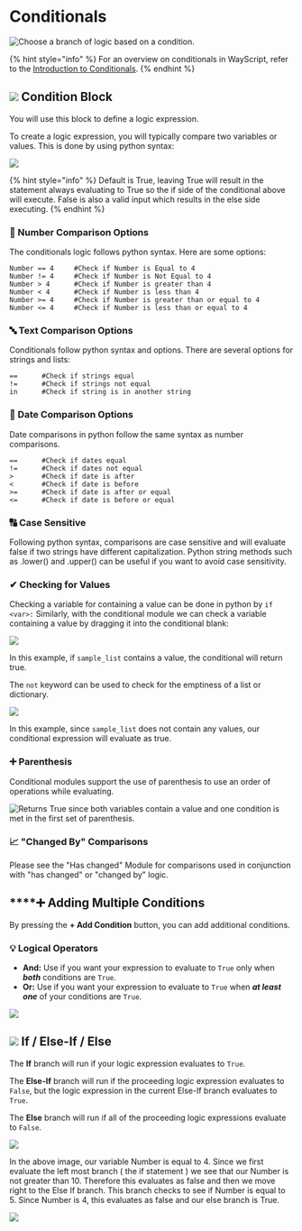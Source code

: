 # Conditionals

![Choose a branch of logic based on a condition.](../../.gitbook/assets/conditional.png)

{% hint style="info" %}
For an overview on conditionals in WayScript, refer to the [Introduction to Conditionals](../../getting_started/conditionals.md).
{% endhint %}

## ![](../../.gitbook/assets/conditional.png) Condition Block

You will use this block to define a logic expression.

To create a logic expression, you will typically compare two variables or values. This is done by using python syntax:

![](../../.gitbook/assets/conditionalsetup.png)

{% hint style="info" %}
Default is True, leaving True will result in the statement always evaluating to True so the if side of the conditional above will execute. False is also a valid input which results in the else side executing. 
{% endhint %}

### 🔢 Number Comparison Options

The conditionals logic follows python syntax. Here are some options:

```text
Number == 4     #Check if Number is Equal to 4
Number != 4     #Check if Number is Not Equal to 4
Number > 4      #Check if Number is greater than 4
Number < 4      #Check if Number is less than 4
Number >= 4     #Check if Number is greater than or equal to 4
Number <= 4     #Check if Number is less than or equal to 4
```

### 🔤 Text Comparison Options

Conditionals follow python syntax and options. There are several options for strings and lists:

```text
==      #Check if strings equal
!=      #Check if strings not equal
in      #Check if string is in another string
```

### 📆 Date Comparison Options

Date comparisons in python follow the same syntax as number comparisons.

```text
==      #Check if dates equal
!=      #Check if dates not equal
>       #Check if date is after 
<       #Check if date is before
>=      #Check if date is after or equal
<=      #Check if date is before or equal
```

### 🔠 Case Sensitive 

Following python syntax, comparisons are case sensitive and will evaluate false if two strings have different capitalization. Python string methods such as .lower\(\) and .upper\(\) can be useful if you want to avoid case sensitivity.

### ✔ Checking for Values

Checking a variable for containing a value can be done in python by `if <var>:` Similarly, with the conditional module we can check a variable containing a value by dragging it into the conditional blank:

![](../../.gitbook/assets/sample_list_check.png)

In this example, if `sample_list` contains a value, the conditional will return true. 

The `not` keyword can be used to check for the emptiness of a list or dictionary. 

![](../../.gitbook/assets/conditional_with_not.png)

In this example, since `sample_list` does not contain any values, our conditional expression will evaluate as true. 

### ➕ Parenthesis

Conditional modules support the use of parenthesis to use an order of operations while evaluating. 

![Returns True since both variables contain a value and one condition is met in the first set of parenthesis.](../../.gitbook/assets/parenthesis_example.png)



### 📈 "Changed By" Comparisons

Please see the "Has changed" Module for comparisons used in conjunction with "has changed" or "changed by" logic.

## \*\*\*\*➕ **Adding Multiple Conditions**

By pressing the **+ Add Condition** button, you can add additional conditions.

### 💡 Logical Operators

* **And:** Use if you want your expression to evaluate to `True` only when _**both**_ conditions are `True`.
* **Or:** Use if you want your expression to evaluate to `True` when _**at least one**_ of your conditions are `True`.

![](../../.gitbook/assets/or_statement.png)

## ![](../../.gitbook/assets/conditional.png) **If / Else-If / Else**

The **If** branch will run if your logic expression evaluates to `True`.

The **Else-If** branch will run if the proceeding logic expression evaluates to `False`, but the logic expression in the current Else-If branch evaluates to `True`.

The **Else** branch will run if all of the proceeding logic expressions evaluate to `False`.

![](../../.gitbook/assets/else_if_branch.png)

In the above image, our variable Number is equal to 4. Since we first evaluate the left most branch \( the if statement \) we see that our Number is not greater than 10. Therefore this evaluates as false and then we move right to the Else If branch. This branch checks to see if Number is equal to 5. Since Number is 4, this evaluates as false and our else branch is True. 

![](../../.gitbook/assets/2021-01-13-14-46-26_2.gif)

